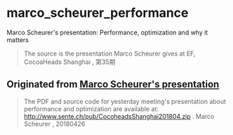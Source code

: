# marco_scheurer_performance
Marco Scheurer's presentation: Performance, optimization and why it matters





> The source is the presentation Marco Scheurer gives at EF,  CocoaHeads Shanghai , 第35期





## Originated from [Marco Scheurer's presentation](http://www.sente.ch/pub/CocoheadsShanghai201804.zip)


> The PDF and source code for yesterday meeting's presentation about performance and optimization are available at: http://www.sente.ch/pub/CocoheadsShanghai201804.zip .
> Marco Scheurer , 20180426




